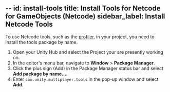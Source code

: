 --
id: install-tools
title: Install Tools for Netcode for GameObjects (Netcode)
sidebar_label: Install Netcode Tools
--

To use Netcode tools, such as the [profiler](../basics/profiling.md), in your project, you need to install the tools package by name.

1. Open your Unity Hub and select the Project your are presently working on.
2. In the editor's menu bar, navigate to **Window** > **Package Manager**.
3. Click the plus sign (Add) in the Package Manager status bar and select **Add package by name...**.
4. Enter `com.unity.multiplayer.tools` in the pop-up window and select **Add**.